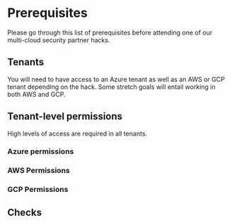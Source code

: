 # Prerequisites
Please go through this list of prerequisites before attending one of our multi-cloud security partner hacks. 

## Tenants
You will need to have access to an Azure tenant as well as an AWS or GCP tenant depending on the hack. Some stretch goals will entail working in both AWS and GCP.

## Tenant-level permissions
High levels of access are required in all tenants.

### Azure permissions
### AWS Permissions
### GCP Permissions

## Checks
